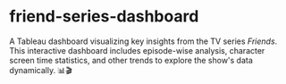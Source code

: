 # friend-series-dashboard
 A Tableau dashboard visualizing key insights from the TV series *Friends*. This interactive dashboard includes episode-wise analysis, character screen time statistics, and other trends to explore the show's data dynamically. 📊🎬    
